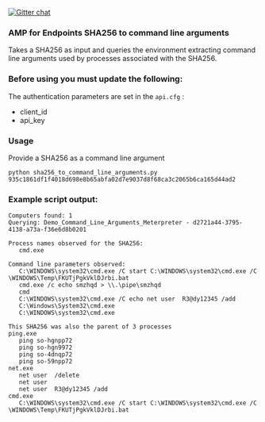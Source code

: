 [![Gitter chat](https://img.shields.io/badge/gitter-join%20chat-brightgreen.svg)](https://gitter.im/CiscoSecurity/AMP-for-Endpoints "Gitter chat")

### AMP for Endpoints SHA256 to command line arguments

Takes a SHA256 as input and queries the environment extracting command line arguments used by processes associated with the SHA256.

### Before using you must update the following:
The authentication parameters are set in the ```api.cfg``` :
- client_id 
- api_key

### Usage
Provide a SHA256 as a command line argument
```
python sha256_to_command_line_arguments.py 935c1861df1f4018d698e8b65abfa02d7e9037d8f68ca3c2065b6ca165d44ad2
```

### Example script output:  
```
Computers found: 1
Querying: Demo_Command_Line_Arguments_Meterpreter - d2721a44-3795-4138-a73a-f36e6d8b0201

Process names observed for the SHA256:
   cmd.exe

Command line parameters observed:
   C:\WINDOWS\system32\cmd.exe /C start C:\WINDOWS\system32\cmd.exe /C \WINDOWS\Temp\FKUTjPgkVklDJrbi.bat
   cmd.exe /c echo smzhqd > \\.\pipe\smzhqd
   cmd
   C:\WINDOWS\system32\cmd.exe /C echo net user  R3@dy12345 /add
   C:\Windows\System32\cmd.exe
   C:\WINDOWS\system32\cmd.exe

This SHA256 was also the parent of 3 processes
ping.exe
   ping so-hgnpp72
   ping so-hgn9972
   ping so-4dnqp72
   ping so-59npp72
net.exe
   net user  /delete
   net user
   net user  R3@dy12345 /add
cmd.exe
   C:\WINDOWS\system32\cmd.exe /C start C:\WINDOWS\system32\cmd.exe /C \WINDOWS\Temp\FKUTjPgkVklDJrbi.bat
```
